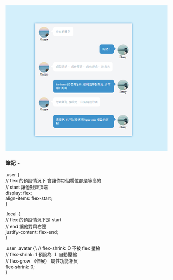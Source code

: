 ![圖文互動卡片](./L18.png "訊息對話紀錄")

### 筆記 -

.user {\
  // flex 的預設情況下 會讓你每個欄位都是等高的\
  // start 讓他對齊頂端\
  display: flex;\
  align-items: flex-start;\
}

.local {\
  // flex 的預設情況下是 start\
  // end 讓他對齊右邊\
  justify-content: flex-end;\
}

.user .avatar {\ 
  // flex-shrink: 0 不被 flex 壓縮\
  // flex-shrink: 1 預設為 １ 自動壓縮\
  // flex-grow （伸展） 屬性功能相反\
  flex-shrink: 0;\
}
  